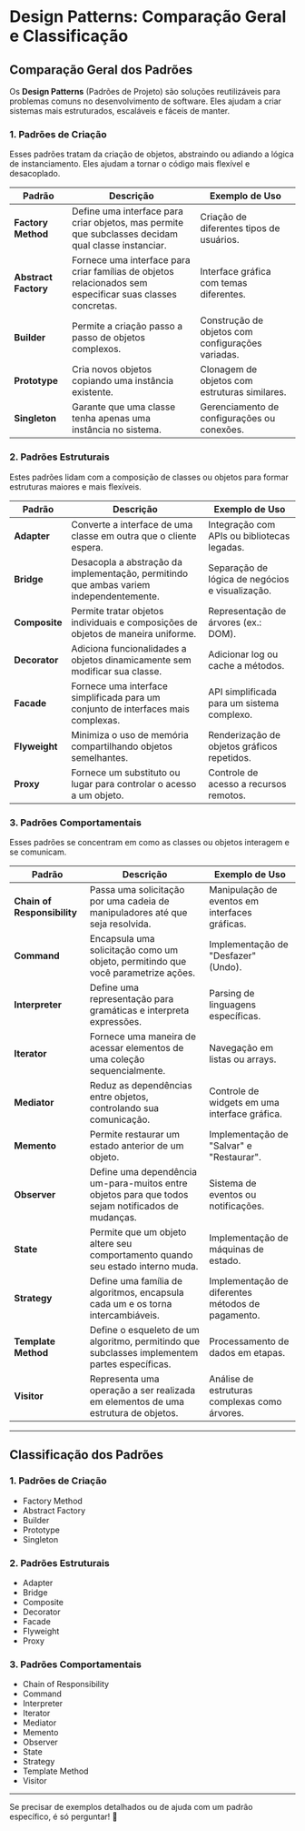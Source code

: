 # Design Patterns: Comparação Geral e Classificação

## Comparação Geral dos Padrões

Os **Design Patterns** (Padrões de Projeto) são soluções reutilizáveis para problemas comuns no desenvolvimento de software. Eles ajudam a criar sistemas mais estruturados, escaláveis e fáceis de manter.

### 1. **Padrões de Criação**
Esses padrões tratam da criação de objetos, abstraindo ou adiando a lógica de instanciamento. Eles ajudam a tornar o código mais flexível e desacoplado.

| Padrão           | Descrição                                                                 | Exemplo de Uso                                  |
|------------------|---------------------------------------------------------------------------|------------------------------------------------|
| **Factory Method** | Define uma interface para criar objetos, mas permite que subclasses decidam qual classe instanciar. | Criação de diferentes tipos de usuários.       |
| **Abstract Factory** | Fornece uma interface para criar famílias de objetos relacionados sem especificar suas classes concretas. | Interface gráfica com temas diferentes.        |
| **Builder**        | Permite a criação passo a passo de objetos complexos.                  | Construção de objetos com configurações variadas. |
| **Prototype**      | Cria novos objetos copiando uma instância existente.                   | Clonagem de objetos com estruturas similares.  |
| **Singleton**      | Garante que uma classe tenha apenas uma instância no sistema.          | Gerenciamento de configurações ou conexões.    |

### 2. **Padrões Estruturais**
Estes padrões lidam com a composição de classes ou objetos para formar estruturas maiores e mais flexíveis.

| Padrão           | Descrição                                                                 | Exemplo de Uso                                  |
|------------------|---------------------------------------------------------------------------|------------------------------------------------|
| **Adapter**       | Converte a interface de uma classe em outra que o cliente espera.        | Integração com APIs ou bibliotecas legadas.    |
| **Bridge**        | Desacopla a abstração da implementação, permitindo que ambas variem independentemente. | Separação de lógica de negócios e visualização. |
| **Composite**     | Permite tratar objetos individuais e composições de objetos de maneira uniforme. | Representação de árvores (ex.: DOM).          |
| **Decorator**     | Adiciona funcionalidades a objetos dinamicamente sem modificar sua classe. | Adicionar log ou cache a métodos.             |
| **Facade**        | Fornece uma interface simplificada para um conjunto de interfaces mais complexas. | API simplificada para um sistema complexo.    |
| **Flyweight**     | Minimiza o uso de memória compartilhando objetos semelhantes.            | Renderização de objetos gráficos repetidos.   |
| **Proxy**         | Fornece um substituto ou lugar para controlar o acesso a um objeto.      | Controle de acesso a recursos remotos.        |

### 3. **Padrões Comportamentais**
Esses padrões se concentram em como as classes ou objetos interagem e se comunicam.

| Padrão           | Descrição                                                                 | Exemplo de Uso                                  |
|------------------|---------------------------------------------------------------------------|------------------------------------------------|
| **Chain of Responsibility** | Passa uma solicitação por uma cadeia de manipuladores até que seja resolvida. | Manipulação de eventos em interfaces gráficas. |
| **Command**       | Encapsula uma solicitação como um objeto, permitindo que você parametrize ações. | Implementação de "Desfazer" (Undo).          |
| **Interpreter**   | Define uma representação para gramáticas e interpreta expressões.        | Parsing de linguagens específicas.            |
| **Iterator**      | Fornece uma maneira de acessar elementos de uma coleção sequencialmente. | Navegação em listas ou arrays.                |
| **Mediator**      | Reduz as dependências entre objetos, controlando sua comunicação.        | Controle de widgets em uma interface gráfica. |
| **Memento**       | Permite restaurar um estado anterior de um objeto.                      | Implementação de "Salvar" e "Restaurar".   |
| **Observer**      | Define uma dependência um-para-muitos entre objetos para que todos sejam notificados de mudanças. | Sistema de eventos ou notificações.           |
| **State**         | Permite que um objeto altere seu comportamento quando seu estado interno muda. | Implementação de máquinas de estado.          |
| **Strategy**      | Define uma família de algoritmos, encapsula cada um e os torna intercambiáveis. | Implementação de diferentes métodos de pagamento. |
| **Template Method** | Define o esqueleto de um algoritmo, permitindo que subclasses implementem partes específicas. | Processamento de dados em etapas.             |
| **Visitor**       | Representa uma operação a ser realizada em elementos de uma estrutura de objetos. | Análise de estruturas complexas como árvores. |

---

## Classificação dos Padrões

### **1. Padrões de Criação**
- Factory Method
- Abstract Factory
- Builder
- Prototype
- Singleton

### **2. Padrões Estruturais**
- Adapter
- Bridge
- Composite
- Decorator
- Facade
- Flyweight
- Proxy

### **3. Padrões Comportamentais**
- Chain of Responsibility
- Command
- Interpreter
- Iterator
- Mediator
- Memento
- Observer
- State
- Strategy
- Template Method
- Visitor

---

Se precisar de exemplos detalhados ou de ajuda com um padrão específico, é só perguntar! 🚀
